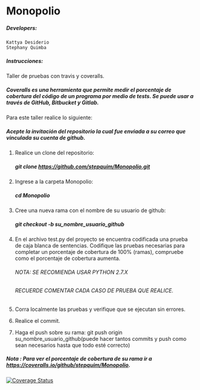 # Monopolio

##### Developers:
    Kattya Desiderio
	Stephany Quimba

##### Instrucciones:
Taller de pruebas con travis y coveralls.

##### Coveralls es una herramienta que permite medir el porcentaje de cobertura del código de un programa por medio de tests. Se puede usar a través de GitHub, Bitbucket y Gitlab.

Para este taller realice lo siguiente:

##### Acepte la invitación del repositorio la cual fue enviada a su correo que vinculada su cuenta de github.

1. Realice un clone del repositorio:
	##### git clone https://github.com/stepquim/Monopolio.git

2. Ingrese a la carpeta Monopolio:
	##### cd Monopolio

3. Cree una nueva rama con el nombre de su usuario de github:
	##### git checkout -b su_nombre_usuario_github

4. En el archivo test.py del proyecto se encuentra codificada una prueba de caja blanca de sentencias.
   Codifique las pruebas necesarias para completar un porcentaje de cobertura de 100% (ramas), compruebe como el porcentaje de cobertura aumenta.
   ###### NOTA: SE RECOMIENDA USAR PYTHON 2.7.X
   ###### RECUERDE COMENTAR CADA CASO DE PRUEBA QUE REALICE.
   
5. Corra localmente las pruebas y verifique que se ejecutan sin errores.

6. Realice el commit.

7. Haga el push sobre su rama:
	git push origin su_nombre_usuario_github(puede hacer tantos commits y push como sean necesarios hasta que todo esté correcto)

##### Nota : Para ver el porcentaje de cobertura de su rama ir a https://coveralls.io/github/stepquim/Monopolio.
	

[![Coverage Status](https://coveralls.io/repos/github/stepquim/Monopolio/badge.svg?branch=ebozag)](https://coveralls.io/github/stepquim/Monopolio?branch=ebozag)
